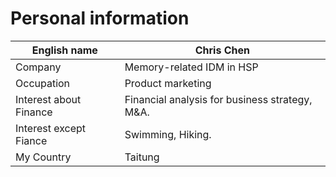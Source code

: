 # Personal information

|English name|Chris Chen|
|----|----|
|Company|Memory-related IDM in HSP|
|Occupation|Product marketing|
|Interest about Finance|Financial analysis for business strategy, M&A.|
|Interest except Fiance|Swimming, Hiking.|
|My Country|Taitung|

